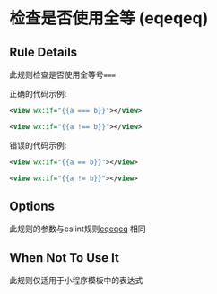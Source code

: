 # 检查是否使用全等 (eqeqeq)

## Rule Details

此规则检查是否使用全等号`===`

正确的代码示例:

```xml
<view wx:if="{{a === b}}"></view>

<view wx:if="{{a !== b}}"></view>
```

错误的代码示例:

```xml
<view wx:if="{{a == b}}"></view>

<view wx:if="{{a != b}}"></view>
```

## Options
此规则的参数与eslint规则[eqeqeq](https://eslint.org/docs/rules/eqeqqe) 相同

## When Not To Use It

此规则仅适用于小程序模板中的表达式
